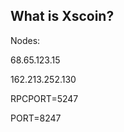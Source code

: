 


What is Xscoin?
----------------

Nodes:

68.65.123.15

162.213.252.130

RPCPORT=5247

PORT=8247
